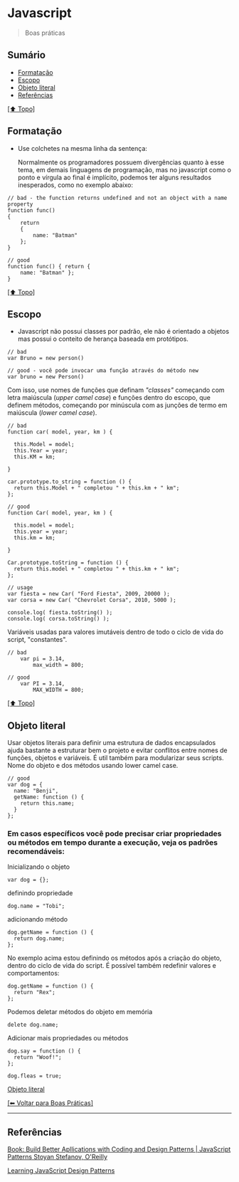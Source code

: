 # Javascript
> Boas práticas


## Sumário

- [Formatação](#formata%C3%A7%C3%A3o)
- [Escopo](#escopo)
- [Objeto literal](#objeto-literal)
- [Referências](#refer%C3%AAncias)

[[⬆︎ Topo]](#sum%C3%A1rio)


## Formatação

- Use colchetes na mesma linha da sentença:

    Normalmente os programadores possuem divergências quanto à esse tema, em demais linguagens de programação, mas no javascript como o ponto e vírgula ao final é implícito, podemos ter alguns resultados inesperados, como no exemplo abaixo:

```
// bad - the function returns undefined and not an object with a name property
function func() 
{
    return
    {
        name: "Batman"
    }; 
}

// good
function func() { return {
    name: "Batman" };
}
```
[[⬆︎ Topo]](#formata%C3%A7%C3%A3o)

## Escopo
- Javascript não possui classes por padrão, ele não é orientado a objetos mas possui o conteito de herança baseada em protótipos.

```
// bad
var Bruno = new person()

// good - você pode invocar uma função através do método new
var bruno = new Person()
```

Com isso, use nomes de funções que definam *"classes"* começando com letra maiúscula (*upper camel case*) e funções dentro do escopo, que definem métodos, começando por minúscula com as junções de termo em maiúscula (*lower camel case*).

```
// bad 
function car( model, year, km ) {

  this.Model = model;
  this.Year = year;
  this.KM = km;
 
}
 
car.prototype.to_string = function () {
  return this.Model + " completou " + this.km + " km";
};

// good
function Car( model, year, km ) {

  this.model = model;
  this.year = year;
  this.km = km;
 
}
 
Car.prototype.toString = function () {
  return this.model + " completou " + this.km + " km";
};
 
// usage
var fiesta = new Car( "Ford Fiesta", 2009, 20000 );
var corsa = new Car( "Chevrolet Corsa", 2010, 5000 );
 
console.log( fiesta.toString() );
console.log( corsa.toString() );
```

Variáveis usadas para valores imutáveis dentro de todo o ciclo de vida do script, "constantes".
```
// bad
    var pi = 3.14,
        max_width = 800;

// good
    var PI = 3.14,
        MAX_WIDTH = 800;
```

[[⬆︎ Topo]](#escopo)

## Objeto literal
Usar objetos literais para definir uma estrutura de dados encapsulados ajuda bastante a estruturar bem o projeto e evitar conflitos entre nomes de funções, objetos e variáveis. É util também para modularizar seus scripts. Nome do objeto e dos métodos usando lower camel case.
```
// good
var dog = {
  name: "Benji",
  getName: function () {
    return this.name; 
  }
};
```

### Em casos específicos você pode precisar criar propriedades ou métodos em tempo durante a execução, veja os padrões recomendáveis:
Inicializando o objeto
```
var dog = {};
```
definindo propriedade
```
dog.name = "Tobi";
```
adicionando método
```
dog.getName = function () {
  return dog.name; 
};
```

No exemplo acima estou definindo os métodos após a criação do objeto, dentro do ciclo de vida do script. É possível também redefinir valores e comportamentos:
```
dog.getName = function () {
  return "Rex";
};
```

Podemos deletar métodos do objeto em memória
```
delete dog.name;
```
Adicionar mais propriedades ou métodos
```
dog.say = function () {
  return "Woof!"; 
};

dog.fleas = true;
```
[Objeto literal](#objeto%20literal)

[[⬅︎ Voltar para Boas Práticas]](https://github.com/mktvirtual/guides/tree/master/boas-praticas)


----------

## Referências

[Book: Build Better Apllications with Coding and Design Patterns | JavaScript Patterns Stoyan Stefanov, O'Reilly](http://shop.oreilly.com/product/9780596806767.do)

[Learning JavaScript Design Patterns](http://addyosmani.com/resources/essentialjsdesignpatterns/book/)
